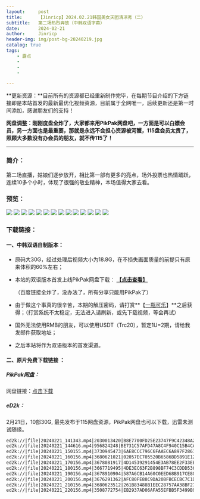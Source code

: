 ```yaml
---
layout:     post
title:      【Jinricp】2024.02.21韩国美女天团清凉秀（二）
subtitle:   第二场热烈奔放（中韩双语字幕）
date:       2024-02-21
author:     Jinricp
header-img: img/post-bg-20240219.jpg
catalog: true
tags:
    - 露点
    - 
    - 
    - 

---
```

**更新资源：**目前所有的资源都已经重新制作完毕，在每期节目介绍的下方链接即是本站首发的最新最优化视频资源，目前属于全网唯一，后续更新还是第一时间添加，感谢朋友们的支持！

**网盘调整：刚刚度盘全炸了，大家都来用PikPak网盘吧，一方面是可以白嫖会员，另一方面也是最重要，那就是永远不会担心资源被河蟹，115盘会员太贵了，照顾大多数没有办会员的朋友，就不传115了！**

---

### 简介：

第二场直播，姑娘们逐步放开，相比第一部有更多的亮点，场外投票也热情踊跃，连续10多个小时，体现了很强的敬业精神，本场值得大家去看。

### 预览：

![](https://www.imgccc.com/2024/03/19/671bdd24e2d2d.jpg)
![](https://www.imgccc.com/2024/03/19/2f9ac6b235d77.jpg)
![](https://www.imgccc.com/2024/03/19/231f82a357e27.jpg)
![](https://www.imgccc.com/2024/03/19/ad767649cd4b9.gif)
![](https://www.imgccc.com/2024/03/19/8786d221efe47.gif)
![](https://www.imgccc.com/2024/03/19/d82c7a8209417.gif)
![](https://www.imgccc.com/2024/03/19/123f7da81def1.gif)
![](https://www.imgccc.com/2024/03/18/f4a28b3a5ee3c.gif)
![](https://www.imgccc.com/2024/03/19/3c8e44c31b0d2.gif)
![](https://www.imgccc.com/2024/03/18/71371cba310dd.gif)
![](https://www.imgccc.com/2024/03/19/748e5944b67bf.gif)
![](https://www.imgccc.com/2024/03/18/0eba0a973d66c.gif)
![](https://www.imgccc.com/2024/03/19/219b1e2b92d40.gif)
![](https://www.imgccc.com/2024/03/19/4687ae0395e20.gif)

### 下载链接：

#### 一、中韩双语自制版本：

+ 原码大30G，经过处理后视频大小为18.8G，在不损失画面质量的前提只有原来体积的60%左右；

+ 本站的双语版本首发上线PikPak网盘下载： **[【点击查看】](https://mypikpak.com/s/VNtGeblhceJjeoa5Ul65N5_ro1)**

  （百度链接全炸了，没办法了，所有分享只能用PikPak了）

+ 由于做这个事真的很辛苦，本期的解压密码，请打赏**【[一瓶可乐](https://kkl.mileifk.com/details/B1654F87)】**之后获得；（打赏系统不太稳定，无法进入请刷新，或先下载视频，等会再试）

+ 国外无法使用RMB的朋友，可以使用USDT（Trc20），暂定1U=2期，请给我发邮件获取地址；

+ 之后本站将作为双语版本的首发渠道。

  

#### 二、原片免费下载链接 ：

##### PikPak网盘：

网盘链接：[点击下载](https://mypikpak.com/s/VNspwCi8nl7Op5l4Mufh69Slo1)

##### eD2k：

2月21日，10部30G, 最先发布于115网盘资源，PikPak网盘也可以下载，迅雷未测试随缘。

```txt
ed2k://|file|20240221_141343.mp4|2030013420|B8E7700FD25E23747F9C42348A24C43E|/  
ed2k://|file|20240221_144616.mp4|956824248|BE731C57AFD47A8C4F940C15B4CA6451|/  
ed2k://|file|20240221_150155.mp4|3730945473|6AE8CCC796C6FAAEC6A897F28616ED9C|/  
ed2k://|file|20240221_160156.mp4|3680621021|02057EC705520B6586BD5891E126ECAB|/  
ed2k://|file|20240221_170156.mp4|3678081917|4D14539291454E3AB78EE2F33EEA83DD|/  
ed2k://|file|20240221_180156.mp4|3667719495|4DE3EC63F2B898BF74C3CDDD5361A29A|/  
ed2k://|file|20240221_190156.mp4|3678910904|587A6CB14A60C0EED68B917CE803CDF3|/  
ed2k://|file|20240221_200156.mp4|3676291362|AFC80FE88C9DA20BFBCECBC7C1D3464B|/  
ed2k://|file|20240221_210156.mp4|3680623512|261B83488B1EEC28757AA38BF272A767|/  
ed2k://|file|20240221_220156.mp4|3508772754|EB2937AD06AFA55EFBB5F3499B9D1ABC|/  
```

